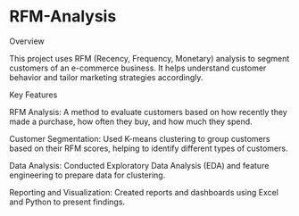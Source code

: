 # RFM-Analysis
Overview

This project uses RFM (Recency, Frequency, Monetary) analysis to segment customers of an e-commerce business. It helps understand customer behavior and tailor marketing strategies accordingly.

Key Features

RFM Analysis: A method to evaluate customers based on how recently they made a purchase, how often they buy, and how much they spend.

Customer Segmentation: Used K-means clustering to group customers based on their RFM scores, helping to identify different types of customers.

Data Analysis: Conducted Exploratory Data Analysis (EDA) and feature engineering to prepare data for clustering.

Reporting and Visualization: Created reports and dashboards using Excel and Python to present findings.
